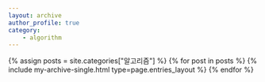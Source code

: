 ```yaml
---
layout: archive
author_profile: true
category:
    - algorithm
---
```


{% assign posts = site.categories["알고리즘"] %}
{% for post in posts %}
    {% include my-archive-single.html type=page.entries_layout %}
{% endfor %}
<div>
</div>